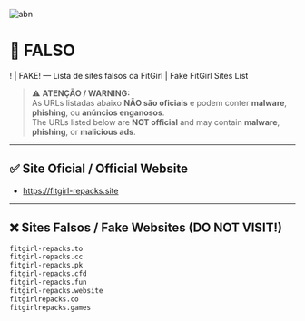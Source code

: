 ![abn](https://github.com/user-attachments/assets/0546a37e-bdb4-46c0-a5b8-183611ba1685)
# 🚫 FALSO
! | FAKE! — Lista de sites falsos da FitGirl | Fake FitGirl Sites List


> ⚠️ **ATENÇÃO / WARNING:**  
> As URLs listadas abaixo **NÃO são oficiais** e podem conter **malware**, **phishing**, ou **anúncios enganosos**.  
> The URLs listed below are **NOT official** and may contain **malware**, **phishing**, or **malicious ads**.

---

## ✅ Site Oficial / Official Website

- https://fitgirl-repacks.site

---

## ❌ Sites Falsos / Fake Websites (DO NOT VISIT!)

```txt
fitgirl-repacks.to
fitgirl-repacks.cc
fitgirl-repacks.pk
fitgirl-repacks.cfd
fitgirl-repacks.fun
fitgirl-repacks.website
fitgirlrepacks.co
fitgirlrepacks.games
